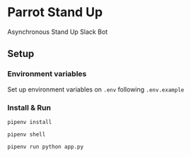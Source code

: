 # Parrot Stand Up

Asynchronous Stand Up Slack Bot

## Setup

### Environment variables

Set up environment variables on `.env` following `.env.example`

### Install & Run

```shell
pipenv install
```

```.shell
pipenv shell
```

```.shell
pipenv run python app.py
```

